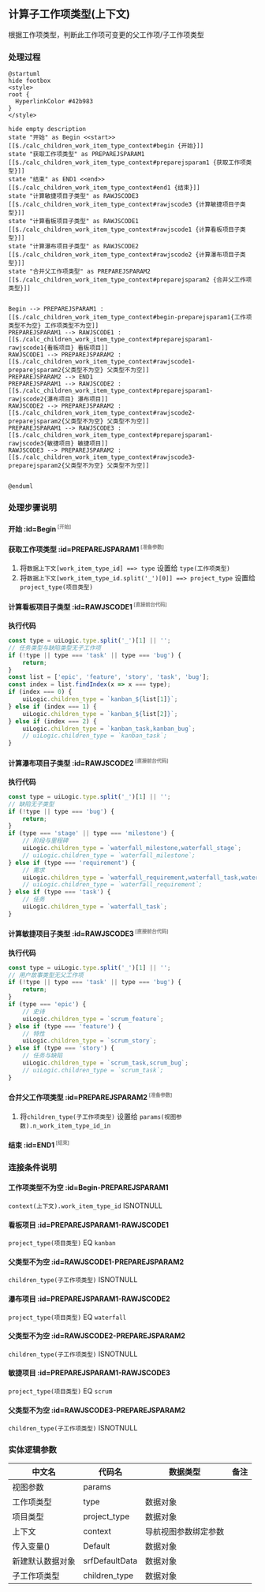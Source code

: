 ## 计算子工作项类型(上下文) <!-- {docsify-ignore-all} -->

   根据工作项类型，判断此工作项可变更的父工作项/子工作项类型

### 处理过程

```plantuml
@startuml
hide footbox
<style>
root {
  HyperlinkColor #42b983
}
</style>

hide empty description
state "开始" as Begin <<start>> [[$./calc_children_work_item_type_context#begin {开始}]]
state "获取工作项类型" as PREPAREJSPARAM1  [[$./calc_children_work_item_type_context#preparejsparam1 {获取工作项类型}]]
state "结束" as END1 <<end>> [[$./calc_children_work_item_type_context#end1 {结束}]]
state "计算敏捷项目子类型" as RAWJSCODE3  [[$./calc_children_work_item_type_context#rawjscode3 {计算敏捷项目子类型}]]
state "计算看板项目子类型" as RAWJSCODE1  [[$./calc_children_work_item_type_context#rawjscode1 {计算看板项目子类型}]]
state "计算瀑布项目子类型" as RAWJSCODE2  [[$./calc_children_work_item_type_context#rawjscode2 {计算瀑布项目子类型}]]
state "合并父工作项类型" as PREPAREJSPARAM2  [[$./calc_children_work_item_type_context#preparejsparam2 {合并父工作项类型}]]


Begin --> PREPAREJSPARAM1 : [[$./calc_children_work_item_type_context#begin-preparejsparam1{工作项类型不为空} 工作项类型不为空]]
PREPAREJSPARAM1 --> RAWJSCODE1 : [[$./calc_children_work_item_type_context#preparejsparam1-rawjscode1{看板项目} 看板项目]]
RAWJSCODE1 --> PREPAREJSPARAM2 : [[$./calc_children_work_item_type_context#rawjscode1-preparejsparam2{父类型不为空} 父类型不为空]]
PREPAREJSPARAM2 --> END1
PREPAREJSPARAM1 --> RAWJSCODE2 : [[$./calc_children_work_item_type_context#preparejsparam1-rawjscode2{瀑布项目} 瀑布项目]]
RAWJSCODE2 --> PREPAREJSPARAM2 : [[$./calc_children_work_item_type_context#rawjscode2-preparejsparam2{父类型不为空} 父类型不为空]]
PREPAREJSPARAM1 --> RAWJSCODE3 : [[$./calc_children_work_item_type_context#preparejsparam1-rawjscode3{敏捷项目} 敏捷项目]]
RAWJSCODE3 --> PREPAREJSPARAM2 : [[$./calc_children_work_item_type_context#rawjscode3-preparejsparam2{父类型不为空} 父类型不为空]]


@enduml
```


### 处理步骤说明

#### 开始 :id=Begin<sup class="footnote-symbol"> <font color=gray size=1>[开始]</font></sup>




#### 获取工作项类型 :id=PREPAREJSPARAM1<sup class="footnote-symbol"> <font color=gray size=1>[准备参数]</font></sup>



1. 将`数据上下文[work_item_type_id] ==> type` 设置给  `type(工作项类型)`
2. 将`数据上下文[work_item_type_id.split('_')[0]] ==> project_type` 设置给  `project_type(项目类型)`

#### 计算看板项目子类型 :id=RAWJSCODE1<sup class="footnote-symbol"> <font color=gray size=1>[直接前台代码]</font></sup>



<p class="panel-title"><b>执行代码</b></p>

```javascript
const type = uiLogic.type.split('_')[1] || '';
// 任务类型与缺陷类型无子工作项
if (!type || type === 'task' || type === 'bug') {
    return;
}
const list = ['epic', 'feature', 'story', 'task', 'bug'];
const index = list.findIndex(x => x === type);
if (index === 0) {
    uiLogic.children_type = `kanban_${list[1]}`;
} else if (index === 1) {
    uiLogic.children_type = `kanban_${list[2]}`;
} else if (index === 2) {
    uiLogic.children_type = `kanban_task,kanban_bug`;
    // uiLogic.children_type = `kanban_task`;
}
```

#### 计算瀑布项目子类型 :id=RAWJSCODE2<sup class="footnote-symbol"> <font color=gray size=1>[直接前台代码]</font></sup>



<p class="panel-title"><b>执行代码</b></p>

```javascript
const type = uiLogic.type.split('_')[1] || '';
// 缺陷无子类型
if (!type || type === 'bug') {
    return;
}
if (type === 'stage' || type === 'milestone') {
    // 阶段与里程碑
    uiLogic.children_type = `waterfall_milestone,waterfall_stage`;
    // uiLogic.children_type = `waterfall_milestone`;
} else if (type === 'requirement') {
    // 需求
    uiLogic.children_type = `waterfall_requirement,waterfall_task,waterfall_bug`;
    // uiLogic.children_type = `waterfall_requirement`;
} else if (type === 'task') {
    // 任务
    uiLogic.children_type = `waterfall_task`;
}
```

#### 计算敏捷项目子类型 :id=RAWJSCODE3<sup class="footnote-symbol"> <font color=gray size=1>[直接前台代码]</font></sup>



<p class="panel-title"><b>执行代码</b></p>

```javascript
const type = uiLogic.type.split('_')[1] || '';
// 用户故事类型无父工作项
if (!type || type === 'task' || type === 'bug') {
    return;
}
if (type === 'epic') {
    // 史诗
    uiLogic.children_type = `scrum_feature`;
} else if (type === 'feature') {
    // 特性
    uiLogic.children_type = `scrum_story`;
} else if (type === 'story') {
    // 任务与缺陷
    uiLogic.children_type = `scrum_task,scrum_bug`;
    // uiLogic.children_type = `scrum_task`;
}
```

#### 合并父工作项类型 :id=PREPAREJSPARAM2<sup class="footnote-symbol"> <font color=gray size=1>[准备参数]</font></sup>



1. 将`children_type(子工作项类型)` 设置给  `params(视图参数).n_work_item_type_id_in`

#### 结束 :id=END1<sup class="footnote-symbol"> <font color=gray size=1>[结束]</font></sup>




### 连接条件说明
#### 工作项类型不为空 :id=Begin-PREPAREJSPARAM1

```context(上下文).work_item_type_id``` ISNOTNULL
#### 看板项目 :id=PREPAREJSPARAM1-RAWJSCODE1

```project_type(项目类型)``` EQ ```kanban```
#### 父类型不为空 :id=RAWJSCODE1-PREPAREJSPARAM2

```children_type(子工作项类型)``` ISNOTNULL
#### 瀑布项目 :id=PREPAREJSPARAM1-RAWJSCODE2

```project_type(项目类型)``` EQ ```waterfall```
#### 父类型不为空 :id=RAWJSCODE2-PREPAREJSPARAM2

```children_type(子工作项类型)``` ISNOTNULL
#### 敏捷项目 :id=PREPAREJSPARAM1-RAWJSCODE3

```project_type(项目类型)``` EQ ```scrum```
#### 父类型不为空 :id=RAWJSCODE3-PREPAREJSPARAM2

```children_type(子工作项类型)``` ISNOTNULL


### 实体逻辑参数

|    中文名   |    代码名    |  数据类型      |备注 |
| --------| --------| --------  | --------   |
|视图参数|params|||
|工作项类型|type|数据对象||
|项目类型|project_type|数据对象||
|上下文|context|导航视图参数绑定参数||
|传入变量(<i class="fa fa-check"/></i>)|Default|数据对象||
|新建默认数据对象|srfDefaultData|数据对象||
|子工作项类型|children_type|数据对象||
